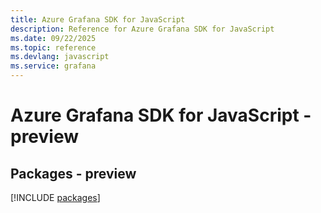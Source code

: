 ```yaml
---
title: Azure Grafana SDK for JavaScript
description: Reference for Azure Grafana SDK for JavaScript
ms.date: 09/22/2025
ms.topic: reference
ms.devlang: javascript
ms.service: grafana
---
```

# Azure Grafana SDK for JavaScript - preview
## Packages - preview
[!INCLUDE [packages](grafana-index.md)]
